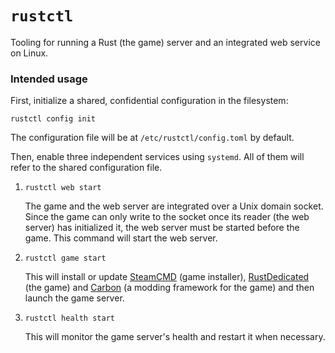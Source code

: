 # `rustctl`

Tooling for running a Rust (the game) server and an integrated web service on Linux.

### Intended usage

First, initialize a shared, confidential configuration in the filesystem:

```
rustctl config init
```

The configuration file will be at `/etc/rustctl/config.toml` by default.

Then, enable three independent services using `systemd`. All of them will refer to the shared
configuration file.

1. `rustctl web start`

   The game and the web server are integrated over a Unix domain socket. Since the game can only
   write to the socket once its reader (the web server) has initialized it, the web server must be
   started before the game. This command will start the web server.

2. `rustctl game start`

   This will install or update [SteamCMD][steamcmd-homepage] (game installer),
   [RustDedicated][rustdedicated-homepage] (the game) and [Carbon][carbon-homepage] (a modding
   framework for the game) and then launch the game server.

3. `rustctl health start`

   This will monitor the game server's health and restart it when necessary.

[carbon-homepage]: https://carbonmod.gg/
[rustdedicated-homepage]: https://steamdb.info/app/258550
[steamcmd-homepage]: https://developer.valvesoftware.com/wiki/SteamCMD

